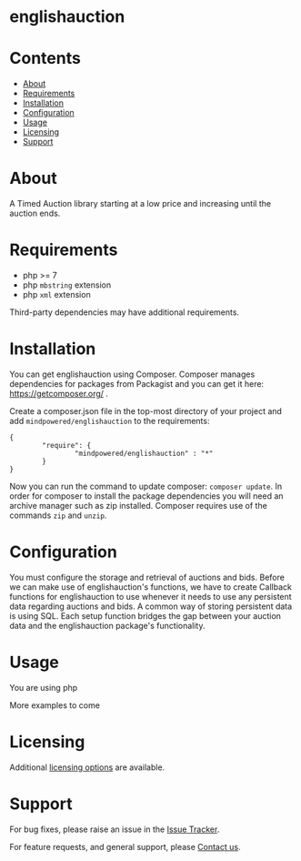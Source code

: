 
englishauction
==============

Contents
========

* [About](#about)
* [Requirements](#requirements)
* [Installation](#installation)
* [Configuration](#configuration)
* [Usage](#usage)
* [Licensing](#licensing)
* [Support](#support)

# About
A Timed Auction library starting at a low price and increasing until the auction ends.

# Requirements
- php >= 7
- php `mbstring` extension
- php `xml` extension


Third-party dependencies may have additional requirements.

# Installation

You can get englishauction using Composer. Composer manages dependencies for packages from Packagist and you can get it here: <https://getcomposer.org/> .

Create a composer.json file in the top-most directory of your project and add `mindpowered/englishauction` to the requirements:
```
{
        "require": {
                "mindpowered/englishauction" : "*"
        }
}
```
Now you can run the command to update composer: `composer update`. In order for composer to install the package dependencies you will need an archive manager such as zip installed. Composer requires use of the commands `zip` and `unzip`.


# Configuration
You must configure the storage and retrieval of auctions and bids. Before we can make use of englishauction's functions, we have to create Callback functions for englishauction to use whenever it needs to use any persistent data regarding auctions and bids. A common way of storing persistent data is using SQL. Each setup function bridges the gap between your auction data and the englishauction package's functionality.

# Usage
You are using php


More examples to come

# Licensing
Additional [licensing options][licensing] are available.

# Support
For bug fixes, please raise an issue in the [Issue Tracker][bugs].

For feature requests, and general support, please [Contact us][contact].



[bugs]: https://github.com/mindpowered/english-auction-php/issues
[contact]: https://mindpowered.dev/support.html?ref=english-auction-php/
[docs]: https://mindpowered.github.io/english-auction-php/
[licensing]: https://mindpowered.dev/?ref=english-auction-php

